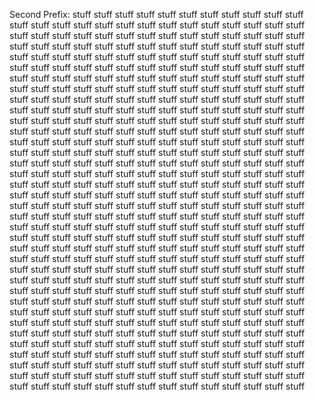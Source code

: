 Second Prefix: stuff stuff stuff stuff stuff stuff stuff stuff stuff stuff stuff stuff stuff stuff stuff stuff stuff stuff stuff stuff stuff stuff stuff stuff stuff stuff stuff stuff stuff stuff stuff stuff stuff stuff stuff stuff stuff stuff stuff stuff stuff stuff stuff stuff stuff stuff stuff stuff stuff stuff stuff stuff stuff stuff stuff stuff stuff stuff stuff stuff stuff stuff stuff stuff stuff stuff stuff stuff stuff stuff stuff stuff stuff stuff stuff stuff stuff stuff stuff stuff stuff stuff stuff stuff stuff stuff stuff stuff stuff stuff stuff stuff stuff stuff stuff stuff stuff stuff stuff stuff stuff stuff stuff stuff stuff stuff stuff stuff stuff stuff stuff stuff stuff stuff stuff stuff stuff stuff stuff stuff stuff stuff stuff stuff stuff stuff stuff stuff stuff stuff stuff stuff stuff stuff stuff stuff stuff stuff stuff stuff stuff stuff stuff stuff stuff stuff stuff stuff stuff stuff stuff stuff stuff stuff stuff stuff stuff stuff stuff stuff stuff stuff stuff stuff stuff stuff stuff stuff stuff stuff stuff stuff stuff stuff stuff stuff stuff stuff stuff stuff stuff stuff stuff stuff stuff stuff stuff stuff stuff stuff stuff stuff stuff stuff stuff stuff stuff stuff stuff stuff stuff stuff stuff stuff stuff stuff stuff stuff stuff stuff stuff stuff stuff stuff stuff stuff stuff stuff stuff stuff stuff stuff stuff stuff stuff stuff stuff stuff stuff stuff stuff stuff stuff stuff stuff stuff stuff stuff stuff stuff stuff stuff stuff stuff stuff stuff stuff stuff stuff stuff stuff stuff stuff stuff stuff stuff stuff stuff stuff stuff stuff stuff stuff stuff stuff stuff stuff stuff stuff stuff stuff stuff stuff stuff stuff stuff stuff stuff stuff stuff stuff stuff stuff stuff stuff stuff stuff stuff stuff stuff stuff stuff stuff stuff stuff stuff stuff stuff stuff stuff stuff stuff stuff stuff stuff stuff stuff stuff stuff stuff stuff stuff stuff stuff stuff stuff stuff stuff stuff stuff stuff stuff stuff stuff stuff stuff stuff stuff stuff stuff stuff stuff stuff stuff stuff stuff stuff stuff stuff stuff stuff stuff stuff stuff stuff stuff stuff stuff stuff stuff stuff stuff stuff stuff stuff stuff stuff stuff stuff stuff stuff stuff stuff stuff stuff stuff stuff stuff stuff stuff stuff stuff stuff stuff stuff stuff stuff stuff stuff stuff stuff stuff stuff stuff stuff stuff stuff stuff stuff stuff stuff stuff stuff stuff stuff stuff stuff stuff stuff stuff stuff stuff stuff stuff stuff stuff stuff stuff stuff stuff stuff stuff stuff stuff stuff stuff stuff stuff stuff stuff stuff stuff stuff stuff stuff stuff stuff stuff stuff stuff stuff stuff stuff stuff stuff stuff stuff stuff stuff stuff stuff stuff stuff stuff stuff stuff stuff stuff stuff stuff stuff stuff stuff stuff stuff stuff stuff stuff stuff stuff stuff stuff stuff stuff stuff stuff stuff stuff stuff stuff stuff stuff stuff stuff stuff stuff stuff stuff stuff stuff stuff stuff stuff stuff stuff stuff stuff stuff stuff stuff stuff stuff stuff stuff stuff stuff stuff stuff stuff stuff stuff 